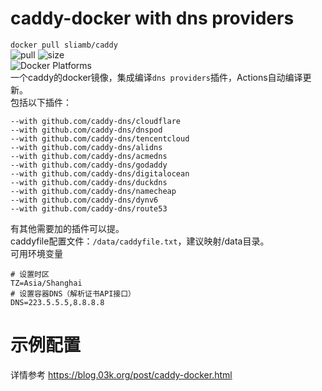 # caddy-docker with dns providers
`docker pull sliamb/caddy`  
![pull](https://img.shields.io/docker/pulls/sliamb/caddy.svg) ![size](https://img.shields.io/docker/image-size/sliamb/caddy)   
![Docker Platforms](https://img.shields.io/badge/platforms-linux%2F386%20%7C%20linux%2Famd64%20%7C%20linux%2Farm%2Fv6%20%7C%20linux%2Farm%2Fv7%20%7C%20linux%2Farm64%2Fv8%20-blue)  
一个caddy的docker镜像，集成编译`dns providers`插件，Actions自动编译更新。  
包括以下插件：
```
--with github.com/caddy-dns/cloudflare
--with github.com/caddy-dns/dnspod
--with github.com/caddy-dns/tencentcloud
--with github.com/caddy-dns/alidns
--with github.com/caddy-dns/acmedns
--with github.com/caddy-dns/godaddy
--with github.com/caddy-dns/digitalocean
--with github.com/caddy-dns/duckdns
--with github.com/caddy-dns/namecheap
--with github.com/caddy-dns/dynv6
--with github.com/caddy-dns/route53
```
有其他需要加的插件可以提。  
caddyfile配置文件：`/data/caddyfile.txt`，建议映射/data目录。  
可用环境变量  
```shell
# 设置时区
TZ=Asia/Shanghai
# 设置容器DNS（解析证书API接口）
DNS=223.5.5.5,8.8.8.8
```

# 示例配置
详情参考 https://blog.03k.org/post/caddy-docker.html